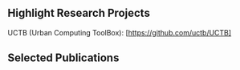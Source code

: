 ## Highlight Research Projects

UCTB (Urban Computing ToolBox): [https://github.com/uctb/UCTB]

## Selected Publications


